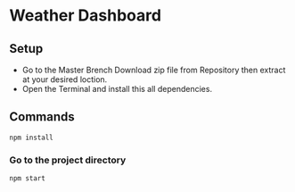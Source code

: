 # Weather Dashboard

## Setup

* Go to the Master Brench Download zip file from Repository then extract at your desired loction.
* Open the Terminal and install this all dependencies.

## Commands
```
npm install
```
### Go to the project directory
```
npm start
```
